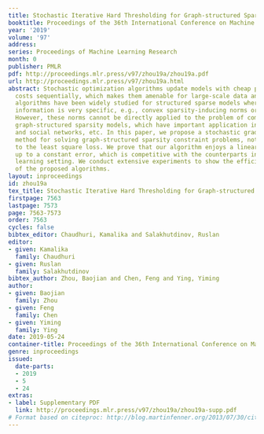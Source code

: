 ```yaml
---
title: Stochastic Iterative Hard Thresholding for Graph-structured Sparsity Optimization
booktitle: Proceedings of the 36th International Conference on Machine Learning
year: '2019'
volume: '97'
address: 
series: Proceedings of Machine Learning Research
month: 0
publisher: PMLR
pdf: http://proceedings.mlr.press/v97/zhou19a/zhou19a.pdf
url: http://proceedings.mlr.press/v97/zhou19a.html
abstract: Stochastic optimization algorithms update models with cheap per-iteration
  costs sequentially, which makes them amenable for large-scale data analysis. Such
  algorithms have been widely studied for structured sparse models where the sparsity
  information is very specific, e.g., convex sparsity-inducing norms or $\ell^0$-norm.
  However, these norms cannot be directly applied to the problem of complex (non-convex)
  graph-structured sparsity models, which have important application in disease outbreak
  and social networks, etc. In this paper, we propose a stochastic gradient-based
  method for solving graph-structured sparsity constraint problems, not restricted
  to the least square loss. We prove that our algorithm enjoys a linear convergence
  up to a constant error, which is competitive with the counterparts in the batch
  learning setting. We conduct extensive experiments to show the efficiency and effectiveness
  of the proposed algorithms.
layout: inproceedings
id: zhou19a
tex_title: Stochastic Iterative Hard Thresholding for Graph-structured Sparsity Optimization
firstpage: 7563
lastpage: 7573
page: 7563-7573
order: 7563
cycles: false
bibtex_editor: Chaudhuri, Kamalika and Salakhutdinov, Ruslan
editor:
- given: Kamalika
  family: Chaudhuri
- given: Ruslan
  family: Salakhutdinov
bibtex_author: Zhou, Baojian and Chen, Feng and Ying, Yiming
author:
- given: Baojian
  family: Zhou
- given: Feng
  family: Chen
- given: Yiming
  family: Ying
date: 2019-05-24
container-title: Proceedings of the 36th International Conference on Machine Learning
genre: inproceedings
issued:
  date-parts:
  - 2019
  - 5
  - 24
extras:
- label: Supplementary PDF
  link: http://proceedings.mlr.press/v97/zhou19a/zhou19a-supp.pdf
# Format based on citeproc: http://blog.martinfenner.org/2013/07/30/citeproc-yaml-for-bibliographies/
---
```

